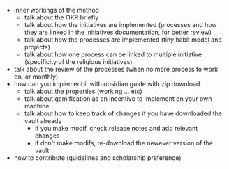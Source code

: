 
- inner workings of the method
	- talk about the OKR briefly
	- talk about how the initiatives are implemented (processes and how they are linked in the initiatives documentation, for better review)
	- talk about how the processes are implemented (tiny habit model and projects)
	- talk about how one process can be linked to multiple initiative (specificity of the religious initiatives)
- talk about the review of the processes (when no more process to work on, or monthly)
- how can you implement it with obsidian guide with zip download
	- talk about the properties (working … etc)
	- talk about gamification as an incentive to implement on your own machine
	- talk about how to keep track of changes if you have downloaded the vault already
		- if you make modif, check release notes and add relevant changes
		- if don't make modifs, re-download the newever version of the vault
- how to contribute (guidelines and scholarship preference)